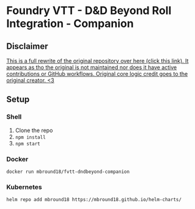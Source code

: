 # Foundry VTT - D&D Beyond Roll Integration - Companion

## Disclaimer

[This is a full rewrite of the original repository over here (click this link). It appears as tho the original is not
maintained nor does it have active contributions or GitHub workflows. Original core logic credit goes to the original
creator. <3](https://github.com/rm2kdev/foundry-dnd-beyond-rolls-companion)

## Setup

### Shell

1. Clone the repo
2. `npm install`
3. `npm start`

### Docker

```shell
docker run mbround18/fvtt-dndbeyond-companion
```

### Kubernetes

```shell
helm repo add mbround18 https://mbround18.github.io/helm-charts/
```
